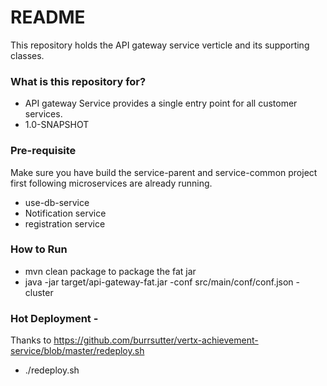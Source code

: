 # README #
This repository holds the API gateway service verticle and its supporting classes.

### What is this repository for? ###

* API gateway Service provides a single entry point for all customer services.
* 1.0-SNAPSHOT

### Pre-requisite 
Make sure you have build the service-parent and service-common project first following microservices are already running.
* use-db-service
* Notification service
* registration service

### How to Run 

* mvn clean package to package the fat jar
* java -jar target/api-gateway-fat.jar -conf src/main/conf/conf.json -cluster

### Hot Deployment - 
Thanks to https://github.com/burrsutter/vertx-achievement-service/blob/master/redeploy.sh

* ./redeploy.sh